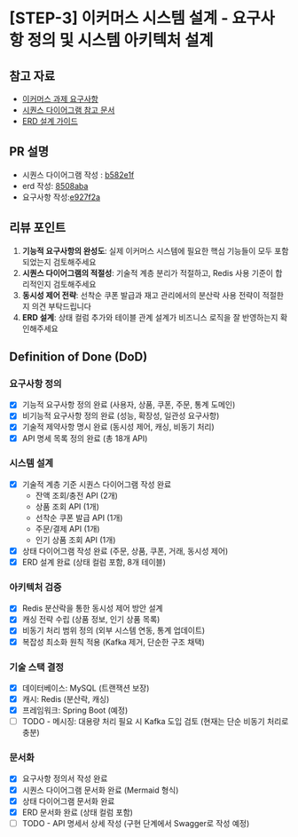 # [STEP-3] 이커머스 시스템 설계 - 요구사항 정의 및 시스템 아키텍처 설계

## 참고 자료

- [이커머스 과제 요구사항](https://github.com/hhplus-backend/ecommerce)
- [시퀀스 다이어그램 참고 문서](https://github.com/yuni02/hhplus-ecommerce/blob/step3/docs/sequence_diagram.md)
- [ERD 설계 가이드](https://github.com/yuni02/hhplus-ecommerce/blob/step3/docs/erd.md)

## PR 설명

- 시퀀스 다이어그램 작성 : [b582e1f](https://github.com/yuni02/hhplus-ecommerce/blob/step3/docs/sequence_diagram.md)
- erd 작성: [8508aba](https://github.com/yuni02/hhplus-ecommerce/blob/step3/docs/erd.md)
- 요구사항 작성:[e927f2a](https://github.com/yuni02/hhplus-ecommerce/blob/step3/docs/요구사항.md)

## 리뷰 포인트

1. **기능적 요구사항의 완성도**: 실제 이커머스 시스템에 필요한 핵심 기능들이 모두 포함되었는지 검토해주세요
2. **시퀀스 다이어그램의 적절성**: 기술적 계층 분리가 적절하고, Redis 사용 기준이 합리적인지 검토해주세요
3. **동시성 제어 전략**: 선착순 쿠폰 발급과 재고 관리에서의 분산락 사용 전략이 적절한지 의견 부탁드립니다
4. **ERD 설계**: 상태 컬럼 추가와 테이블 관계 설계가 비즈니스 로직을 잘 반영하는지 확인해주세요

## Definition of Done (DoD)

### 요구사항 정의

- [x] 기능적 요구사항 정의 완료 (사용자, 상품, 쿠폰, 주문, 통계 도메인)
- [x] 비기능적 요구사항 정의 완료 (성능, 확장성, 일관성 요구사항)
- [x] 기술적 제약사항 명시 완료 (동시성 제어, 캐싱, 비동기 처리)
- [x] API 명세 목록 정의 완료 (총 18개 API)

### 시스템 설계

- [x] 기술적 계층 기준 시퀀스 다이어그램 작성 완료
  - 잔액 조회/충전 API (2개)
  - 상품 조회 API (1개)
  - 선착순 쿠폰 발급 API (1개)
  - 주문/결제 API (1개)
  - 인기 상품 조회 API (1개)
- [x] 상태 다이어그램 작성 완료 (주문, 상품, 쿠폰, 거래, 동시성 제어)
- [x] ERD 설계 완료 (상태 컬럼 포함, 8개 테이블)

### 아키텍처 검증

- [x] Redis 분산락을 통한 동시성 제어 방안 설계
- [x] 캐싱 전략 수립 (상품 정보, 인기 상품 목록)
- [x] 비동기 처리 범위 정의 (외부 시스템 연동, 통계 업데이트)
- [x] 복잡성 최소화 원칙 적용 (Kafka 제거, 단순한 구조 채택)

### 기술 스택 결정

- [x] 데이터베이스: MySQL (트랜잭션 보장)
- [x] 캐시: Redis (분산락, 캐싱)
- [x] 프레임워크: Spring Boot (예정)
- [ ] TODO - 메시징: 대용량 처리 필요 시 Kafka 도입 검토 (현재는 단순 비동기 처리로 충분)

### 문서화

- [x] 요구사항 정의서 작성 완료
- [x] 시퀀스 다이어그램 문서화 완료 (Mermaid 형식)
- [x] 상태 다이어그램 문서화 완료
- [x] ERD 문서화 완료 (상태 컬럼 포함)
- [ ] TODO - API 명세서 상세 작성 (구현 단계에서 Swagger로 작성 예정)
